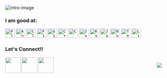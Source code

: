 <!-- ### Hi there 👋-->

![intro-image](https://github.com/jainayu/jainayu/blob/master/images/intro.jpeg)

### I am good at:
<code><img width="30px" src="https://img.icons8.com/color/2x/flutter.png" title="Flutter" /></code>
<code><img width="30px" src="https://img.icons8.com/fluent/96/android-os.png" title="Android Development"/></code>
<code><img width="30px" src="https://img.icons8.com/color/2x/cloud-firestore.png" title="Cloud Firestore"/></code>
<code><img width="30px" src="https://img.icons8.com/color/2x/firebase.png" title="Firebase"/></code></code>
<code><img width="30px" src="https://img.icons8.com/color/2x/git.png" title="Git"/></code>
<code><img width="30px" src="https://img.icons8.com/color/2x/c-plus-plus-logo.png" title="C++"/></code>
<code><img width="30px" src="https://img.icons8.com/color/2x/c-programming.png" title="C"/></code>
<code><img width="30px" src="https://img.icons8.com/color/2x/java-coffee-cup-logo.png" title="Java"/></code>
<code><img width="30px" src="https://img.icons8.com/color/2x/kotlin.png" title="Kotlin"/></code>
<code><img width="30px" src="https://img.icons8.com/color/2x/javascript.png" title="Javascript"/></code>
<code><img width="30px" src="https://img.icons8.com/color/2x/nodejs.png" title="Node.js"/></code>
<code><img width="30px" src="https://img.icons8.com/fluent/96/console.png" title="Terminal"/></code>
<code><img width="30px" src="https://img.icons8.com/color/2x/linux.png" title="Linux"/></code>

### Let's Connect!!

<a href="https://www.linkedin.com/in/ayush-jain-2401/">
  <img align="left" width="50px" src="https://img.icons8.com/plasticine/2x/linkedin.png" />
</a>
<a href="https://www.facebook.com/aayushjain.smart/">
  <img align="left" width="50px" src="https://img.icons8.com/plasticine/2x/facebook-new.png" />
</a>
<a href = "mailto: ayujain.728@gmail.com">
  <img align="left" width="50px" src="https://img.icons8.com/plasticine/2x/gmail.png" />
</a>
<br>
<img align="right" src="https://rushter.com/counter.svg">

<!--
**jainayu/jainayu** is a ✨ _special_ ✨ repository because its `README.md` (this file) appears on your GitHub profile.

Here are some ideas to get you started:

- 🔭 I’m currently working on ...
- 🌱 I’m currently learning ...
- 👯 I’m looking to collaborate on ...
- 🤔 I’m looking for help with ...
- 💬 Ask me about ...
- 😄 Pronouns: ...
- ⚡ Fun fact: ...
-->


